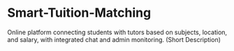 # Smart-Tuition-Matching
Online platform connecting students with tutors based on subjects, location, and salary, with integrated chat and admin monitoring. (Short Description)
